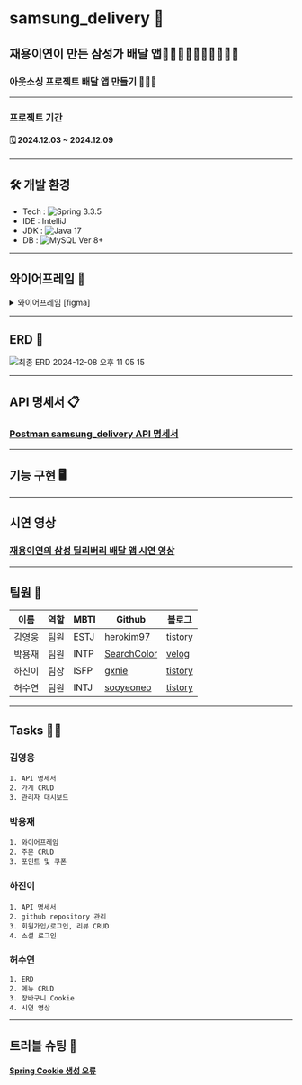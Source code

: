 # samsung_delivery 🚙
## 재용이연이 만든 삼성가 배달 앱🧍🏻🧍🏻‍♀️🧍🏻‍♂️🧍🏻
### 아웃소싱 프로젝트 배달 앱 만들기 🧑🏻‍💻
------------
###  프로젝트 기간
#### 🗓 2024.12.03 ~ 2024.12.09
------------
## 🛠 개발 환경
- Tech : ![Spring](https://img.shields.io/badge/Spring-6DB33F.svg?&style=for-the-badge&logo=Spring&logoColor=white) 3.3.5
- IDE : IntelliJ
- JDK : ![Java](https://img.shields.io/badge/Java-007396.svg?&style=for-the-badge&logo=Java&logoColor=white) 17
- DB : ![MySQL](https://img.shields.io/badge/MySQL-4479A1.svg?&style=for-the-badge&logo=MySQL&logoColor=white) Ver 8+
------------
## 와이어프레임 📝

<details>
  <summary>  와이어프레임 [figma] </summary>

  ### User
  ![와이어프레임 User 2024-12-08 오후 11 18 08](https://github.com/user-attachments/assets/3d54ccfe-18d8-495b-a7b9-30b145206162)

  ### Store
  ![와이어프레임 Store 2024-12-08 오후 11 18 23](https://github.com/user-attachments/assets/47d3c626-8721-48ab-8e20-35f3b7897a36)

  ### Menu
  ![와이어프레임 Menu 2024-12-08 오후 11 18 31](https://github.com/user-attachments/assets/1312e26d-692e-4c00-a506-4daf36e49926)

  ### Order
  ![와이어프레임 Order 2024-12-08 오후 11 18 43](https://github.com/user-attachments/assets/4753487b-5f8d-4ce6-96c1-1c6c32833f7f)

  ### Review
  ![와이어프레임 Review 2024-12-08 오후 11 18 37](https://github.com/user-attachments/assets/7c64df2b-3d1d-4350-bfb4-38e6dbcc4572)

  </details>

  
------------
## ERD 📁

![최종 ERD 2024-12-08 오후 11 05 15](https://github.com/user-attachments/assets/edf2d4ba-023c-4fbc-82e0-5c2c44740bf2)


------------
## API 명세서 📋

### [Postman samsung_delivery API 명세서](https://documenter.getpostman.com/view/39375040/2sAYBd6ndt)
  
---------------
## 기능 구현 🖥  


------------
## 시연 영상
### [재용이연의 삼성 딜리버리 배달 앱 시연 영상](https://youtu.be/et6aDVIeg0Q)

------------
## 팀원 👥

 |이름|역할|MBTI|Github|블로그|
 |------|------|------|------|------|
 |김영웅 |팀원|ESTJ|[herokim97](https://redbull97.tistory.com/)|[tistory](https://velog.io/@qkrdpwls2002/posts)|
 |박용재 |팀원|INTP|[SearchColor](https://github.com/SearchColor)|[velog](https://velog.io/@skykid/posts)|
 |하진이 |팀장|ISFP|[gxnie](https://github.com/gxnie)|[tistory](https://geniebox.tistory.com/)|
 |허수연 |팀원|INTJ|[sooyeoneo](https://github.com/sooyeoneo)|[tistory](https://sooyeoneo.tistory.com/)|

------------
## Tasks ✍🏻
### 김영웅 
    1. API 명세서
    2. 가게 CRUD
    3. 관리자 대시보드
    
### 박용재
    1. 와이어프레임 
    2. 주문 CRUD
    3. 포인트 및 쿠폰
    
### 하진이
    1. API 명세서
    2. github repository 관리
    3. 회원가입/로그인, 리뷰 CRUD
    4. 소셜 로그인
    
### 허수연
    1. ERD
    2. 메뉴 CRUD
    3. 장바구니 Cookie
    4. 시연 영상
 
------------
## 트러블 슈팅 🎯
#### [Spring Cookie 생성 오류](https://sooyeoneo.tistory.com/84)



